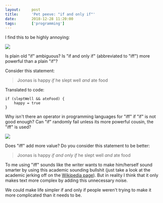 ```yaml
---
layout:     post
title:      'Pet peeve: "if and only if"'
date:       2018-12-28 11:20:00
tags:       ['programming']
---
```


I find this to be highly annoying:

![](/images/2018/if-and-only-if.png)

Is plain old "if" ambiguous? Is "if and only if" (abbreviated to "iff") more powerful than
a plain "if"?

Consider this statement:

> Joonas is happy *if* he slept well *and* ate food

Translated to code:

	if (sleptWell && ateFood) {
		happy = true
	}

Why isn't there an operator in programming languages for "iff" if "if" is not good enough?
Can "if" randomly fail unless its more powerful cousin, the "iff" is used?

![](/images/2018/if-and-only-if-to-the-rescue.jpg)

Does "iff" add more value? Do you consider this statement to be better:

> Joonas is happy *if and only if* he slept well *and* ate food

To me using "iff" sounds like the writer wants to make him/herself sound smarter by using
this academic sounding bullshit (just take a look at the academic jerking off on the
[Wikipedia page](https://en.wikipedia.org/wiki/If_and_only_if)). But in reality I think
that it only makes text more complex by adding this unnecessary noise.

We could make life simpler if and only if people weren't trying to make it more
complicated than it needs to be.
